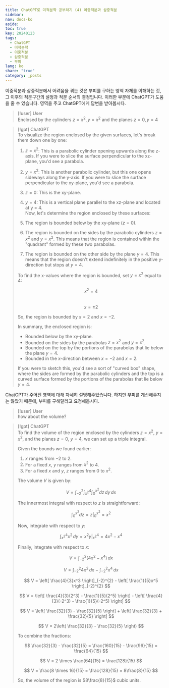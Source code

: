 ```yaml
---  
title: ChatGPT로 미적분학 공부하기 (4) 이중적분과 삼중적분 
sidebar:   
nav: docs-ko  
aside:   
toc: true  
key: 20240123  
tags:  
  - ChatGPT  
  - 미적분학  
  - 이중적분  
  - 삼중적분  
  - 부피  
lang: ko  
share: "true"  
category: _posts  
---  
```

  
이중적분과 삼중적분에서 어려움을 겪는 것은 부피를 구하는 영역 자체를 이해하는 것, 그 이후의 적분구간의 설정과 적분 순서의 결정입니다. 이러한 부분에 ChatGPT가 도움을 줄 수 있습니다. 영역을 주고 ChatGPT에게 답변을 받아봅시다.  
  
>[!user] User  
> Enclosed by the cylinders $z=x^2, y=x^2$ and the planes $z=0, y=4$  
  
>[!gpt] ChatGPT  
>To visualize the region enclosed by the given surfaces, let's break them down one by one:  
> 1. $z = x^2$: This is a parabolic cylinder opening upwards along the z-axis. If you were to slice the surface perpendicular to the xz-plane, you'd see a parabola.  
> 2. $y = x^2$: This is another parabolic cylinder, but this one opens sideways along the y-axis. If you were to slice the surface perpendicular to the xy-plane, you'd see a parabola.  
> 3. $z = 0$: This is the xy-plane.  
> 4. $y = 4$: This is a vertical plane parallel to the xz-plane and located at y = 4.  
> Now, let's determine the region enclosed by these surfaces:  
>   
> 1. The region is bounded below by the xy-plane ($z = 0$).  
>   
> 2. The region is bounded on the sides by the parabolic cylinders $z = x^2$ and $y = x^2$. This means that the region is contained within the "quadrant" formed by these two parabolas.  
>   
> 3. The region is bounded on the other side by the plane $y = 4$. This means that the region doesn't extend indefinitely in the positive y-direction but stops at $y = 4$.  
>   
> To find the x-values where the region is bounded, set $y = x^2$ equal to 4:  
>   
> $$ x^2 = 4 $$  
> $$ x = \pm 2 $$  
>   
> So, the region is bounded by $x = 2$ and $x = -2$.  
>   
> In summary, the enclosed region is:  
>   
> - Bounded below by the xy-plane.  
> - Bounded on the sides by the parabolas $z = x^2$ and $y = x^2$.  
> - Bounded on the top by the portions of the parabolas that lie below the plane $y = 4$.  
> - Bounded in the x-direction between $x = -2$ and $x = 2$.  
>   
> If you were to sketch this, you'd see a sort of "curved box" shape, where the sides are formed by the parabolic cylinders and the top is a curved surface formed by the portions of the parabolas that lie below $y = 4$.  
  
ChatGPT가 주어진 영역에 대해 자세히 설명해주었습니다. 하지만 부피를 계산해주지는 않았기 때문에, 부피를 구해달라고 요청해봅시다.  
  
>[!user] User  
> how about the volume?  
  
>[!gpt] ChatGPT  
To find the volume of the region enclosed by the cylinders $z = x^2$, $y = x^2$, and the planes $z = 0$, $y = 4$, we can set up a triple integral.  
>   
> Given the bounds we found earlier:  
>   
> 1. $x$ ranges from $-2$ to $2$.  
> 2. For a fixed $x$, $y$ ranges from $x^2$ to $4$.  
> 3. For a fixed $x$ and $y$, $z$ ranges from $0$ to $x^2$.  
>   
> The volume $V$ is given by:  
>   
> $$ V = \int_{-2}^{2} \int_{x^2}^{4} \int_{0}^{x^2} dz \, dy \, dx $$  
>   
> The innermost integral with respect to $z$ is straightforward:  
>   
> $$ \int_{0}^{x^2} dz = z \Big|_0^{x^2} = x^2 $$  
>   
> Now, integrate with respect to $y$:  
>   
> $$ \int_{x^2}^{4} x^2 \, dy = x^2y \Big|_{x^2}^{4} = 4x^2 - x^4 $$  
>   
> Finally, integrate with respect to $x$:  
>   
> $$ V = \int_{-2}^{2} (4x^2 - x^4) \, dx $$  
>   
> $$ V = \int_{-2}^{2} 4x^2 \, dx - \int_{-2}^{2} x^4 \, dx $$  
>   
> $$ V = \left[ \frac{4}{3}x^3 \right]_{-2}^{2} - \left[ \frac{1}{5}x^5 \right]_{-2}^{2} $$  
>   
> $$ V = \left[ \frac{4}{3}(2^3) - \frac{1}{5}(2^5) \right] - \left[ \frac{4}{3}(-2^3) - \frac{1}{5}(-2^5) \right] $$  
>   
> $$ V = \left[ \frac{32}{3} - \frac{32}{5} \right] + \left[ \frac{32}{3} + \frac{32}{5} \right] $$  
>   
> $$ V = 2\left( \frac{32}{3} - \frac{32}{5} \right) $$  
>   
> To combine the fractions:  
>   
> $$ \frac{32}{3} - \frac{32}{5} = \frac{160}{15} - \frac{96}{15} = \frac{64}{15} $$  
>   
> $$ V = 2 \times \frac{64}{15} = \frac{128}{15} $$  
>   
> $$ V = \frac{8 \times 16}{15} = \frac{128}{15} = 8\frac{8}{15} $$  
>   
> So, the volume of the region is $8\frac{8}{15}$ cubic units.  
